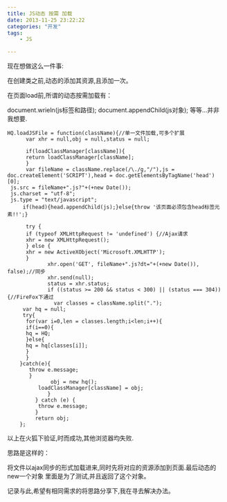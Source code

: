```yaml
---
title: JS动态 按需 加载
date: 2013-11-25 23:22:22
categories: "开发"
tags:
	- JS

---
```


现在想做这么一件事:

在创建类之前,动态的添加其资源,且添加一次。

在页面load前,所谓的动态按需加载有：

document.wrieln(js标签和路径); document.appendChild(js对象); 等等...并非我想要.


``````````
HQ.loadJSFile = function(className){//单一文件加载,可多个扩展
      var xhr = null,obj = null,status = null;
      
      if(loadClassManager[className]){
      return loadClassManager[className];
      } 
      var fileName = className.replace(/\./g,"/"),js = doc.createElement('SCRIPT'),head = doc.getElementsByTagName('head')[0];
 js.src = fileName+".js?"+(+new Date());
 js.charset = "utf-8";
 js.type = "text/javascript";
     if(head){head.appendChild(js);}else{throw '该页面必须包含head标签元素!!';}
      
      try {
      if (typeof XMLHttpRequest != 'undefined') {//Ajax请求
      xhr = new XMLHttpRequest();
      } else {
      xhr = new ActiveXObject('Microsoft.XMLHTTP');
      }
             xhr.open('GET', fileName+".js?dt="+(+new Date()), false);//同步
             xhr.send(null);
             status = xhr.status;
             if ((status >= 200 && status < 300) || (status === 304)){//FireFox下通过 
               var classes = className.split(".");
     var hq = null;
     try{
      for(var i=0,len = classes.length;i<len;i++){
      if(i==0){
      hq = HQ;
      }else{
      hq = hq[classes[i]];
      }
      }
    }catch(e){
       throw e.message;
       }
              obj = new hq();
          loadClassManager[className] = obj; 
             }
         } catch (e) {
          throw e.message;
         }
         return obj;
    };
``````````

以上在火狐下验证,时而成功,其他浏览器均失败.

思路是这样的：

将文件以ajax同步的形式加载进来,同时先将对应的资源添加到页面.最后动态的new一个对象 里面是为了测试,并且返回了这个对象。

记录与此,希望有相同需求的将思路分享下,我在寻去解决办法。

